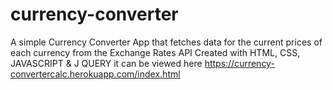 # currency-converter

A simple Currency Converter App that fetches data for the current prices of each currency from the Exchange Rates API Created with HTML, CSS, JAVASCRIPT & J QUERY  it can be viewed here https://currency-convertercalc.herokuapp.com/index.html
